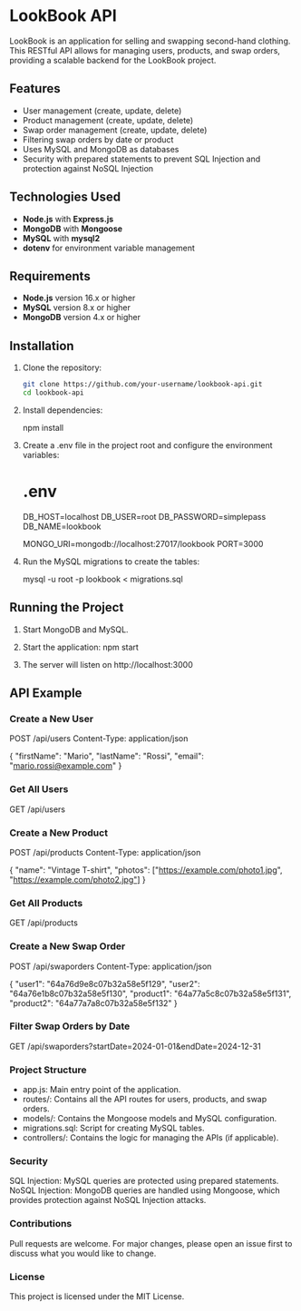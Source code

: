 # LookBook API

LookBook is an application for selling and swapping second-hand clothing. This RESTful API allows for managing users, products, and swap orders, providing a scalable backend for the LookBook project.

## Features

- User management (create, update, delete)
- Product management (create, update, delete)
- Swap order management (create, update, delete)
- Filtering swap orders by date or product
- Uses MySQL and MongoDB as databases
- Security with prepared statements to prevent SQL Injection and protection against NoSQL Injection

## Technologies Used

- **Node.js** with **Express.js**
- **MongoDB** with **Mongoose**
- **MySQL** with **mysql2**
- **dotenv** for environment variable management

## Requirements

- **Node.js** version 16.x or higher
- **MySQL** version 8.x or higher
- **MongoDB** version 4.x or higher

## Installation

1. Clone the repository:

   ```bash
   git clone https://github.com/your-username/lookbook-api.git
   cd lookbook-api

2. Install dependencies:

    npm install

3. Create a .env file in the project root and configure the environment variables:
    # .env
    DB_HOST=localhost
    DB_USER=root
    DB_PASSWORD=simplepass
    DB_NAME=lookbook

    MONGO_URI=mongodb://localhost:27017/lookbook
    PORT=3000

4. Run the MySQL migrations to create the tables:

    mysql -u root -p lookbook < migrations.sql

## Running the Project

1. Start MongoDB and MySQL.

2. Start the application:
    npm start

3. The server will listen on http://localhost:3000

## API Example

### Create a New User

POST /api/users
Content-Type: application/json

{
  "firstName": "Mario",
  "lastName": "Rossi",
  "email": "mario.rossi@example.com"
}

### Get All Users

GET /api/users

### Create a New Product

POST /api/products
Content-Type: application/json

{
  "name": "Vintage T-shirt",
  "photos": ["https://example.com/photo1.jpg", "https://example.com/photo2.jpg"]
}

### Get All Products

GET /api/products

### Create a New Swap Order

POST /api/swaporders
Content-Type: application/json

{
  "user1": "64a76d9e8c07b32a58e5f129",
  "user2": "64a76e1b8c07b32a58e5f130",
  "product1": "64a77a5c8c07b32a58e5f131",
  "product2": "64a77a7a8c07b32a58e5f132"
}

### Filter Swap Orders by Date

GET /api/swaporders?startDate=2024-01-01&endDate=2024-12-31

### Project Structure
- app.js: Main entry point of the application.
- routes/: Contains all the API routes for users, products, and swap orders.
- models/: Contains the Mongoose models and MySQL configuration.
- migrations.sql: Script for creating MySQL tables.
- controllers/: Contains the logic for managing the APIs (if applicable).

### Security
SQL Injection: MySQL queries are protected using prepared statements.
NoSQL Injection: MongoDB queries are handled using Mongoose, which provides protection against NoSQL Injection attacks.

### Contributions

Pull requests are welcome. For major changes, please open an issue first to discuss what you would like to change.

### License
This project is licensed under the MIT License.

